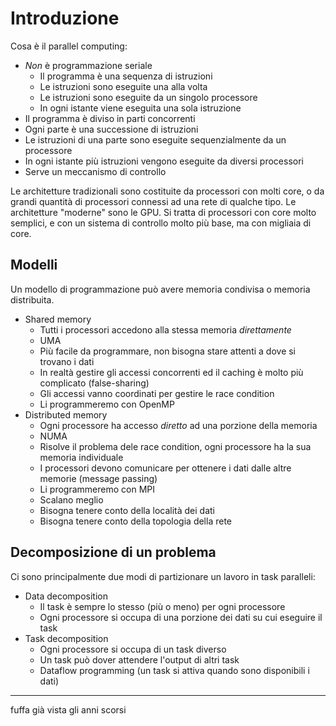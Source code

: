 # Introduzione

Cosa è il parallel computing:
* *Non* è programmazione seriale
  * Il programma è una sequenza di istruzioni
  * Le istruzioni sono eseguite una alla volta
  * Le istruzioni sono eseguite da un singolo processore
  * In ogni istante viene eseguita una sola istruzione
* Il programma è diviso in parti concorrenti
* Ogni parte è una successione di istruzioni
* Le istruzioni di una parte sono eseguite sequenzialmente da un processore
* In ogni istante più istruzioni vengono eseguite da diversi processori
* Serve un meccanismo di controllo

Le architetture tradizionali sono costituite da processori con molti core, o da grandi quantità di processori connessi ad una rete di qualche tipo.
Le architetture "moderne" sono le GPU. Si tratta di processori con core molto semplici, e con un sistema di controllo molto più base, ma con migliaia di core.

## Modelli

Un modello di programmazione può avere memoria condivisa o memoria distribuita.
* Shared memory
  * Tutti i processori accedono alla stessa memoria *direttamente*
  * UMA
  * Più facile da programmare, non bisogna stare attenti a dove si trovano i dati
  * In realtà gestire gli accessi concorrenti ed il caching è molto più complicato (false-sharing)
  * Gli accessi vanno coordinati per gestire le race condition
  * Li programmeremo con OpenMP
* Distributed memory
  * Ogni processore ha accesso *diretto* ad una porzione della memoria
  * NUMA
  * Risolve il problema dele race condition, ogni processore ha la sua memoria individuale
  * I processori devono comunicare per ottenere i dati dalle altre memorie (message passing)
  * Li programmeremo con MPI
  * Scalano meglio
  * Bisogna tenere conto della località dei dati
  * Bisogna tenere conto della topologia della rete

## Decomposizione di un problema

Ci sono principalmente due modi di partizionare un lavoro in task paralleli:
* Data decomposition
  * Il task è sempre lo stesso (più o meno) per ogni processore
  * Ogni processore si occupa di una porzione dei dati su cui eseguire il task
* Task decomposition
  * Ogni processore si occupa di un task diverso
  * Un task può dover attendere l'output di altri task
  * Dataflow programming (un task si attiva quando sono disponibili i dati)

---

fuffa già vista gli anni scorsi